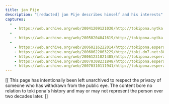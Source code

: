 ```yaml
---
title: jan Pije
description: "[redacted] jan Pije describes himself and his interests"
captures:
  -
    - https://web.archive.org/web/20041209121030/http://tokipona.nytka.org:80/me/me.html
  -
    - https://web.archive.org/web/20050204041619/http://tokipona.nytka.org:80/me/me.html
  -
    - https://web.archive.org/web/20060216222014/http://tokipona.esperanto-jeunes.org:80/me/me.html
    - https://web.archive.org/web/20060622063229/http://toki.dm7.net:80/me/me.html
    - https://web.archive.org/web/20061231021405/http://tokipona.esperanto-jeunes.org:80/me/me.html
    - https://web.archive.org/web/20070308231848/http://tokipona.esperanto-jeunes.org:80/me/me.html
    - https://web.archive.org/web/20070310111941/http://tokipona.esperanto-jeunes.org:80/me/me.html
---
```


[[ This page has intentionally been left unarchived to respect the privacy of someone who has withdrawn from the public eye. The content bore no relation to toki pona's history and may or may not represent the person over two decades later. ]]